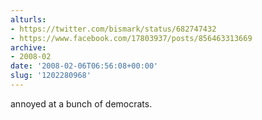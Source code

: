 ```yaml
---
alturls:
- https://twitter.com/bismark/status/682747432
- https://www.facebook.com/17803937/posts/856463313669
archive:
- 2008-02
date: '2008-02-06T06:56:08+00:00'
slug: '1202280968'
---
```


annoyed at a bunch of democrats.


